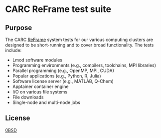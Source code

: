 # CARC ReFrame test suite

## Purpose

The CARC [ReFrame](https://reframe-hpc.readthedocs.io/en/stable/index.html) system tests for our various computing clusters are designed to be short-running and to cover broad functionality. The tests include:

- Lmod software modules
- Programming environments (e.g., compilers, toolchains, MPI libraries)
- Parallel programming (e.g., OpenMP, MPI, CUDA)
- Popular applications (e.g., Python, R, Julia)
- Software license server (e.g., MATLAB, Q-Chem)
- Apptainer container engine
- I/O on various file systems
- File downloads
- Single-node and multi-node jobs

## License

[0BSD](LICENSE)
